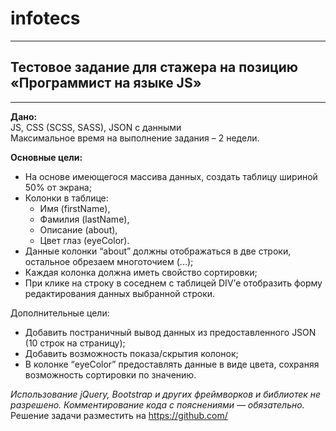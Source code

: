 # infotecs
***
## Тестовое задание для стажера на позицию «Программист на языке JS»
___
**Дано:**
<br>JS, CSS (SCSS, SASS), JSON с данными
<br>Максимальное время на выполнение задания –  2 недели.

**Основные цели:**
* На основе имеющегося массива данных, создать таблицу шириной 50% от экрана;
* Колонки в таблице:
  * Имя (firstName),
  * Фамилия (lastName),
  * Описание (about),
  * Цвет глаз (eyeColor).
* Данные колонки “about” должны отображаться в две строки, остальное обрезаем многоточием (...);
* Каждая колонка должна иметь свойство сортировки;
* При клике на строку в соседнем с таблицей DIV’е отобразить форму редактирования данных выбранной строки.

Дополнительные цели:
* Добавить постраничный вывод данных из предоставленного JSON (10 строк на страницу);
* Добавить возможность показа/скрытия колонок;
* В колонке “eyeColor” предоставлять данные в виде цвета, сохраняя возможность сортировки по значению.

<i>Использование jQuery, Bootstrap и других фреймворков и библиотек не разрешено. Комментирование кода с пояснениями — обязательно.</i>
Решение задачи разместить на https://github.com/

